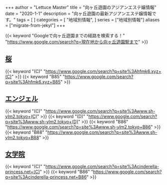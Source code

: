 +++
author = "Lettuce Master"
title = "向ヶ丘遊園のアジアンエステ嬢情報"
date = "2020-1-1"
description = "向ヶ丘遊園の最新アジアンエステ嬢情報です。"
tags = [
]
categories = [
    "地域別情報",
]
series = ["地域別情報"]
aliases = ["migrate-from-jekyl"]
+++

{{< keyword "Googleで向ヶ丘遊園までの経路を検索する！" "https://www.google.com/search?q=現在地から向ヶ丘遊園駅まで" >}}

## [桜](http://hfmk6.xyz/)
{{< keyword "(C)" "https://www.google.com/search?q=site%3Ahfmk6.xyz+(C)" >}} {{< keyword "B85" "https://www.google.com/search?q=site%3Ahfmk6.xyz+B85" >}} 

## [エンジェル](http://www.sh-ylm2.tokyo/)
{{< keyword "(C)" "https://www.google.com/search?q=site%3Awww.sh-ylm2.tokyo+(C)" >}} {{< keyword "(D)" "https://www.google.com/search?q=site%3Awww.sh-ylm2.tokyo+(D)" >}} {{< keyword "B86" "https://www.google.com/search?q=site%3Awww.sh-ylm2.tokyo+B86" >}} {{< keyword "B88" "https://www.google.com/search?q=site%3Awww.sh-ylm2.tokyo+B88" >}} 

## [女学院](http://cinderella-princess.net/)
{{< keyword "(C)" "https://www.google.com/search?q=site%3Acinderella-princess.net+(C)" >}} {{< keyword "B86" "https://www.google.com/search?q=site%3Acinderella-princess.net+B86" >}} 

